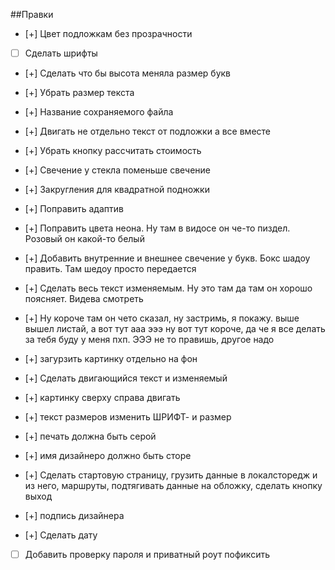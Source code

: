##Правки

- [+] Цвет подложкам без прозрачности
- [ ] Сделать шрифты
- [+] Сделать что бы высота меняла размер букв
- [+] Убрать размер текста
- [+] Название сохраняемого файла
- [+] Двигать не отдельно текст от подложки а все вместе
- [+] Убрать кнопку рассчитать стоимость
- [+] Свечение у стекла поменьше свечение
- [+] Закругления для квадратной подножки
- [+] Поправить адаптив
- [+] Поправить цвета неона. Ну там в видосе он че-то пиздел. Розовый он какой-то белый
- [+] Добавить внутренние и внешнее свечение у букв. Бокс шадоу править. Там шедоу просто передается
- [+] Сделать весь текст изменяемым. Ну это там да там он хорошо поясняет. Видева смотреть
- [+] Ну короче там он чето сказал, ну застримь, я покажу. выше вышел листай, а вот тут ааа эээ ну вот тут короче, да че я все делать за тебя буду у меня пхп. ЭЭЭ не то правишь, другое надо
- [+] загурзить картинку отдельно на фон
- [+] Сделать двигающийся текст и изменяемый
- [+] картинку сверху справа двигать
- [+] текст размеров изменить ШРИФТ- и размер
- [+] печать должна быть серой
- [+] имя дизайнеро должно быть сторе
- [+] Сделать стартовую страницу, грузить данные в локалсторедж и из него, маршруты, подтягивать данные на обложку, сделать кнопку выход

- [+] подпись дизайнера

- [+] Сделать дату
- [ ] Добавить проверку пароля и приватный роут пофиксить
